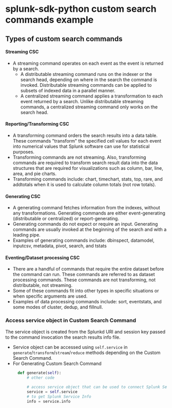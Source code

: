 splunk-sdk-python custom search commands example
=============================================

## Types of custom search commands

#### Streaming CSC
+ A streaming command operates on each event as the event is returned by a search.
  + A distributable streaming command runs on the indexer or the search head, depending on where in the search the command is invoked. Distributable streaming commands can be applied to subsets of indexed data in a parallel manner.
  + A centralized streaming command applies a transformation to each event returned by a search. Unlike distributable streaming commands, a centralized streaming command only works on the search head.

#### Reporting/Transforming CSC
+ A transforming command orders the search results into a data table. These commands "transform" the specified cell values for each event into numerical values that Splunk software can use for statistical purposes. 
+ Transforming commands are not streaming. Also, transforming commands are required to transform search result data into the data structures that are required for visualizations such as column, bar, line, area, and pie charts.
+ Transforming commands include: chart, timechart, stats, top, rare, and addtotals when it is used to calculate column totals (not row totals).

#### Generating CSC
+ A generating command fetches information from the indexes, without any transformations. Generating commands are either event-generating (distributable or centralized) or report-generating.
+ Generating commands do not expect or require an input. Generating commands are usually invoked at the beginning of the search and with a leading pipe.
+ Examples of generating commands include: dbinspect, datamodel, inputcsv, metadata, pivot, search, and tstats

#### Eventing/Dataset processing CSC
+ There are a handful of commands that require the entire dataset before the command can run. These commands are referred to as dataset processing commands. These commands are not transforming, not distributable, not streaming.
+ Some of these commands fit into other types in specific situations or when specific arguments are used.
+ Examples of data processing commands include: sort, eventstats, and some modes of cluster, dedup, and fillnull.

### Access service object in Custom Search Command
The service object is created from the Splunkd URI and session key passed to the command invocation the search results info file.
* Service object can be accessed using `self.service` in `generate`/`transform`/`stream`/`reduce` methods depending on the Custom Search Command.
* For Generating Custom Search Command
  ```python
    def generate(self):
        # other code
        
        # access service object that can be used to connect Splunk Service
        service = self.service
        # to get Splunk Service Info
        info = service.info
  ```